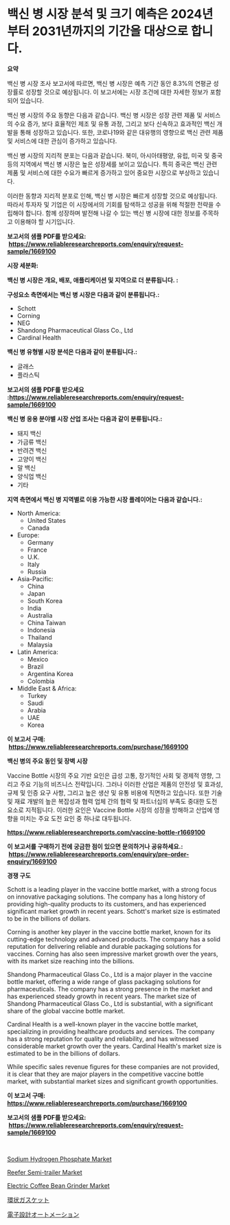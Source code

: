 <p><h1>백신 병 시장 분석 및 크기 예측은 2024년부터 2031년까지의 기간을 대상으로 합니다.</h1></p><p><strong>요약</strong></p>
<p><p>백신 병 시장 조사 보고서에 따르면, 백신 병 시장은 예측 기간 동안 8.3%의 연평균 성장률로 성장할 것으로 예상됩니다. 이 보고서에는 시장 조건에 대한 자세한 정보가 포함되어 있습니다.</p><p>백신 병 시장의 주요 동향은 다음과 같습니다. 백신 병 시장은 성장 관련 제품 및 서비스의 수요 증가, 보다 효율적인 제조 및 유통 과정, 그리고 보다 신속하고 효과적인 백신 개발을 통해 성장하고 있습니다. 또한, 코로나19와 같은 대유행의 영향으로 백신 관련 제품 및 서비스에 대한 관심이 증가하고 있습니다.</p><p>백신 병 시장의 지리적 분포는 다음과 같습니다. 북미, 아시아태평양, 유럽, 미국 및 중국 등의 지역에서 백신 병 시장은 높은 성장세를 보이고 있습니다. 특히 중국은 백신 관련 제품 및 서비스에 대한 수요가 빠르게 증가하고 있어 중요한 시장으로 부상하고 있습니다.</p><p>이러한 동향과 지리적 분포로 인해, 백신 병 시장은 빠르게 성장할 것으로 예상됩니다. 따라서 투자자 및 기업은 이 시장에서의 기회를 탐색하고 성공을 위해 적절한 전략을 수립해야 합니다. 함께 성장하며 발전해 나갈 수 있는 백신 병 시장에 대한 정보를 주목하고 이용해야 할 시기입니다.</p></p>
<p><strong>보고서의 샘플 PDF를 받으세요: &nbsp;<a href="https://www.reliableresearchreports.com/enquiry/request-sample/1669100">https://www.reliableresearchreports.com/enquiry/request-sample/1669100</a></strong></p>
<p><strong>시장 세분화:</strong></p>
<p><strong> 백신 병 시장은 개요, 배포, 애플리케이션 및 지역으로 더 분류됩니다. :</strong></p>
<p><strong>구성요소 측면에서는 백신 병 시장은 다음과 같이 분류됩니다.:</strong></p>
<p><ul><li>Schott</li><li>Corning</li><li>NEG</li><li>Shandong Pharmaceutical Glass Co., Ltd</li><li>Cardinal Health</li></ul></p>
<p><strong> 백신 병 유형별 시장 분석은 다음과 같이 분류됩니다.:</strong></p>
<p><ul><li>글래스</li><li>플라스틱</li></ul></p>
<p><strong>보고서의 샘플 PDF를 받으세요 :<a href="https://www.reliableresearchreports.com/enquiry/request-sample/1669100">https://www.reliableresearchreports.com/enquiry/request-sample/1669100</a></strong></p>
<p><strong> 백신 병 응용 분야별 시장 산업 조사는 다음과 같이 분류됩니다.:</strong></p>
<p><ul><li>돼지 백신</li><li>가금류 백신</li><li>반려견 백신</li><li>고양이 백신</li><li>말 백신</li><li>양식업 백신</li><li>기타</li></ul></p>
<p><strong>지역 측면에서 백신 병 지역별로 이용 가능한 시장 플레이어는 다음과 같습니다.:</strong></p>
<p><ul>
    <li>
        North America:
        <ul>
            <li>United States</li>
            <li>Canada</li>
        </ul>
    </li>
    <li>
        Europe:
        <ul>
            <li>Germany</li>
            <li>France</li>
            <li>U.K.</li>
            <li>Italy</li>
            <li>Russia</li>
        </ul>
    </li>
    <li>
        Asia-Pacific:
        <ul>
            <li>China</li>
            <li>Japan</li>
            <li>South Korea</li>
            <li>India</li>
            <li>Australia</li>
            <li>China Taiwan</li>
            <li>Indonesia</li>
            <li>Thailand</li>
            <li>Malaysia</li>
        </ul>
    </li>
    <li>
        Latin America:
        <ul>
            <li>Mexico</li>
            <li>Brazil</li>
            <li>Argentina Korea</li>
            <li>Colombia</li>
        </ul>
    </li>
    <li>
        Middle East & Africa:
        <ul>
            <li>Turkey</li>
            <li>Saudi</li>
            <li>Arabia</li>
            <li>UAE</li>
            <li>Korea</li>
        </ul>
    </li>
    </ul></p>
<p><strong>이 보고서 구매: &nbsp;<a href="https://www.reliableresearchreports.com/purchase/1669100">https://www.reliableresearchreports.com/purchase/1669100</a></strong></p>
<p><strong>백신 병의 주요 동인 및 장벽 시장</strong></p>
<p><p>Vaccine Bottle 시장의 주요 기반 요인은 급성 고통, 장기적인 사회 및 경제적 영향, 그리고 주요 기능의 비즈니스 전략입니다. 그러나 이러한 산업은 제품의 안전성 및 효과성, 규제 및 인증 요구 사항, 그리고 높은 생산 및 유통 비용에 직면하고 있습니다. 또한 기술 및 재료 개발의 높은 복잡성과 협력 업체 간의 협력 및 파트너십의 부족도 중대한 도전 요소로 지적됩니다. 이러한 요인은 Vaccine Bottle 시장의 성장을 방해하고 산업에 영향을 미치는 주요 도전 요인 중 하나로 대두됩니다.</p></p>
<p><strong><a href="https://www.reliableresearchreports.com/vaccine-bottle-r1669100">https://www.reliableresearchreports.com/vaccine-bottle-r1669100</a></strong></p>
<p><strong>이 보고서를 구매하기 전에 궁금한 점이 있으면 문의하거나 공유하세요.: &nbsp;<a href="https://www.reliableresearchreports.com/enquiry/pre-order-enquiry/1669100">https://www.reliableresearchreports.com/enquiry/pre-order-enquiry/1669100</a></strong></p>
<p><strong>경쟁 구도</strong></p>
<p><p>Schott is a leading player in the vaccine bottle market, with a strong focus on innovative packaging solutions. The company has a long history of providing high-quality products to its customers, and has experienced significant market growth in recent years. Schott's market size is estimated to be in the billions of dollars.</p><p>Corning is another key player in the vaccine bottle market, known for its cutting-edge technology and advanced products. The company has a solid reputation for delivering reliable and durable packaging solutions for vaccines. Corning has also seen impressive market growth over the years, with its market size reaching into the billions.</p><p>Shandong Pharmaceutical Glass Co., Ltd is a major player in the vaccine bottle market, offering a wide range of glass packaging solutions for pharmaceuticals. The company has a strong presence in the market and has experienced steady growth in recent years. The market size of Shandong Pharmaceutical Glass Co., Ltd is substantial, with a significant share of the global vaccine bottle market.</p><p>Cardinal Health is a well-known player in the vaccine bottle market, specializing in providing healthcare products and services. The company has a strong reputation for quality and reliability, and has witnessed considerable market growth over the years. Cardinal Health's market size is estimated to be in the billions of dollars.</p><p>While specific sales revenue figures for these companies are not provided, it is clear that they are major players in the competitive vaccine bottle market, with substantial market sizes and significant growth opportunities.</p></p>
<p><strong>이 보고서 구매: &nbsp; <a href="https://www.reliableresearchreports.com/purchase/1669100">https://www.reliableresearchreports.com/purchase/1669100</a></strong></p>
<p><strong>보고서의 샘플 PDF를 받으세요: &nbsp;<a href="https://www.reliableresearchreports.com/enquiry/request-sample/1669100">https://www.reliableresearchreports.com/enquiry/request-sample/1669100</a></strong><strong></strong></p>
<p>&nbsp;</p>
<p><p><a href="https://cat-emmental-94b.notion.site/Sodium-Hydrogen-Phosphate-Market-Size-Growing-and-Forecasted-for-period-from-2024-2031-and-provide-2ffa7f70697e47a7a5524331293c9add">Sodium Hydrogen Phosphate Market</a></p><p><a href="https://issuu.com/reportprime-2/docs/reefer-semi-trailer-market-size-2030.pptx">Reefer Semi-trailer Market</a></p><p><a href="https://view.publitas.com/reportprime-1/electric-coffee-bean-grinder-market-a-comprehensive-report-of-its-market-share-growth-trends-2024-2031/">Electric Coffee Bean Grinder Market</a></p><p><a href="https://github.com/pepo3k/Market-Research-Report-List-1/blob/main/194192117769.md">環状ガスケット</a></p><p><a href="https://github.com/nemesis2824/Market-Research-Report-List-1/blob/main/840416217770.md">電子設計オートメーション</a></p></p>